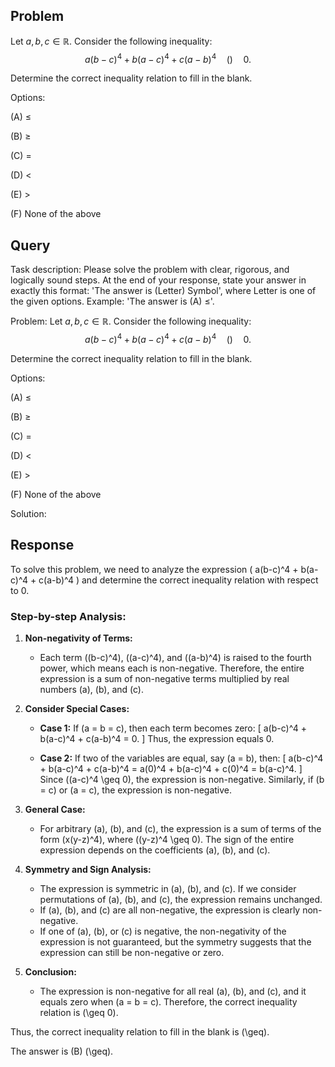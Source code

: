 ## Problem

Let $a, b, c \in \mathbb{R}$. Consider the following inequality:
$$
a(b-c)^4 + b(a-c)^4 + c(a-b)^4 \quad () \quad 0.
$$

Determine the correct inequality relation to fill in the blank.

Options:

(A) $\leq$ 

(B) $\geq$

(C) $=$ 

(D) $<$

(E) $>$

(F) None of the above

## Query

Task description: Please solve the problem with clear, rigorous, and logically sound steps. At the end of your response, state your answer in exactly this format: 'The answer is (Letter) Symbol', where Letter is one of the given options. Example: 'The answer is (A) $\leq$'.

Problem: Let $a, b, c \in \mathbb{R}$. Consider the following inequality:
$$
a(b-c)^4 + b(a-c)^4 + c(a-b)^4 \quad () \quad 0.
$$

Determine the correct inequality relation to fill in the blank.

Options:

(A) $\leq$ 

(B) $\geq$

(C) $=$ 

(D) $<$

(E) $>$

(F) None of the above

Solution:

## Response

To solve this problem, we need to analyze the expression \( a(b-c)^4 + b(a-c)^4 + c(a-b)^4 \) and determine the correct inequality relation with respect to 0.

### Step-by-step Analysis:

1. **Non-negativity of Terms:**
   - Each term \((b-c)^4\), \((a-c)^4\), and \((a-b)^4\) is raised to the fourth power, which means each is non-negative. Therefore, the entire expression is a sum of non-negative terms multiplied by real numbers \(a\), \(b\), and \(c\).

2. **Consider Special Cases:**
   - **Case 1:** If \(a = b = c\), then each term becomes zero:
     \[
     a(b-c)^4 + b(a-c)^4 + c(a-b)^4 = 0.
     \]
     Thus, the expression equals 0.

   - **Case 2:** If two of the variables are equal, say \(a = b\), then:
     \[
     a(b-c)^4 + b(a-c)^4 + c(a-b)^4 = a(0)^4 + b(a-c)^4 + c(0)^4 = b(a-c)^4.
     \]
     Since \((a-c)^4 \geq 0\), the expression is non-negative. Similarly, if \(b = c\) or \(a = c\), the expression is non-negative.

3. **General Case:**
   - For arbitrary \(a\), \(b\), and \(c\), the expression is a sum of terms of the form \(x(y-z)^4\), where \((y-z)^4 \geq 0\). The sign of the entire expression depends on the coefficients \(a\), \(b\), and \(c\).

4. **Symmetry and Sign Analysis:**
   - The expression is symmetric in \(a\), \(b\), and \(c\). If we consider permutations of \(a\), \(b\), and \(c\), the expression remains unchanged.
   - If \(a\), \(b\), and \(c\) are all non-negative, the expression is clearly non-negative.
   - If one of \(a\), \(b\), or \(c\) is negative, the non-negativity of the expression is not guaranteed, but the symmetry suggests that the expression can still be non-negative or zero.

5. **Conclusion:**
   - The expression is non-negative for all real \(a\), \(b\), and \(c\), and it equals zero when \(a = b = c\). Therefore, the correct inequality relation is \(\geq 0\).

Thus, the correct inequality relation to fill in the blank is \(\geq\).

The answer is (B) \(\geq\).